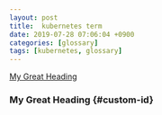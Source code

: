 ```yaml
---
layout: post
title:  kubernetes term
date: 2019-07-28 07:06:04 +0900
categories: [glossary]
tags: [kubernetes, glossary]
---
```

<!--more-->

[My Great Heading](#custom-id)

### My Great Heading {#custom-id}

[jekyll-talk]: https://talk.jekyllrb.com/
